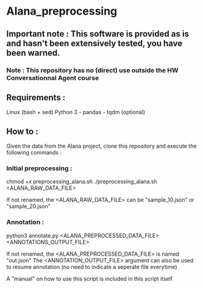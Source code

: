 # Alana_preprocessing

## Important note :  This software is provided as is and hasn't been extensively tested, you have been warned.
### Note : This repository has no (direct) use outside the HW Conversationnal Agent course


## Requirements :
  Linux (bash + sed)
  Python 3
    - pandas 
    - tqdm (optional)
  
  
##  How to : 

Given the data from the Alana project, clone this repository and execute the following commands :

### Initial preprocessing : 
chmod +x preprocessing_alana.sh
./preprocessing_alana.sh <ALANA_RAW_DATA_FILE>

If not renamed, the <ALANA_RAW_DATA_FILE> can be "sample_10.json" or "sample_20.json"


### Annotation :
python3 annotate.py <ALANA_PREPROCESSED_DATA_FILE> <ANNOTATIONS_OUTPUT_FILE>

If not renamed, the <ALANA_PREPROCESSED_DATA_FILE> is named "out.json"
The <ANNOTATION_OUTPUT_FILE> argument can also be used to resume annotation (no need to indicate a seperate file everytime)

A "manual" on how to use this script is included in this script itself
